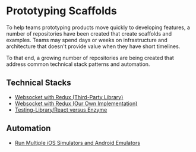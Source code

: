 # Prototyping Scaffolds

To help teams prototyping products move quickly to developing
features, a number of repositories have been created that
create scaffolds and examples.  Teams may spend days or weeks
on infrastructure and architecture that doesn't provide value
when they have short timelines.

To that end, a growing number of repositories are being
created that address common technical stack patterns and automation.

## Technical Stacks
* [Websocket with Redux (Third-Party Library)](https://github.com/aclifton-pillar/react-native-websocket-middleware-third-party)
* [Websocket with Redux (Our Own Implementation)](https://github.com/aclifton-pillar/react-native-websocket-middleware-scaffold)
* [Testing-Library/React versus Enzyme](https://github.com/hoff2-ACN/multi-emulators#testing-libraryreact-versus-enzyme)

## Automation
* [Run Multiple iOS Simulators and Android Emulators](https://github.com/hoff2-ACN/multi-emulators)
